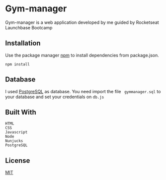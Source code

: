 # Gym-manager

Gym-manager is a web application developed by me guided by Rocketseat Launchbase Bootcamp

## Installation

Use the package manager [npm](https://www.npmjs.com/get-npm) to install dependencies from package.json.

```npm
npm install
```

## Database

I used [PostgreSQL](https://www.postgresql.org) as database. You need import the file ``` gymmanager.sql``` to your database and set your credentials on ```db.js```

## Built With

```
HTML
CSS
Javascript
Node
Nunjucks
PostgreSQL
```



## License
[MIT](https://choosealicense.com/licenses/mit/)